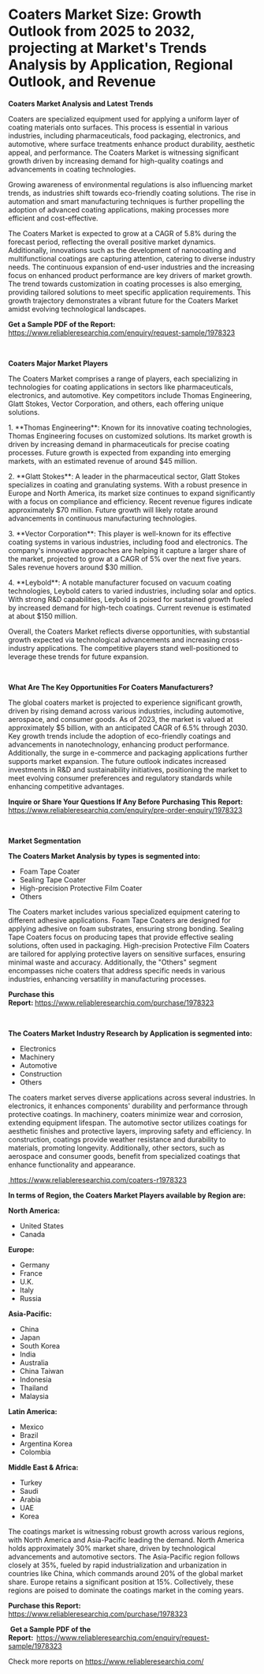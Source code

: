<p><h1>Coaters Market Size: Growth Outlook from 2025 to 2032, projecting at Market's Trends Analysis by Application, Regional Outlook, and Revenue</h1></p><p><strong>Coaters Market Analysis and Latest Trends</strong></p>
<p><p>Coaters are specialized equipment used for applying a uniform layer of coating materials onto surfaces. This process is essential in various industries, including pharmaceuticals, food packaging, electronics, and automotive, where surface treatments enhance product durability, aesthetic appeal, and performance. The Coaters Market is witnessing significant growth driven by increasing demand for high-quality coatings and advancements in coating technologies.</p><p>Growing awareness of environmental regulations is also influencing market trends, as industries shift towards eco-friendly coating solutions. The rise in automation and smart manufacturing techniques is further propelling the adoption of advanced coating applications, making processes more efficient and cost-effective.</p><p>The Coaters Market is expected to grow at a CAGR of 5.8% during the forecast period, reflecting the overall positive market dynamics. Additionally, innovations such as the development of nanocoating and multifunctional coatings are capturing attention, catering to diverse industry needs. The continuous expansion of end-user industries and the increasing focus on enhanced product performance are key drivers of market growth. The trend towards customization in coating processes is also emerging, providing tailored solutions to meet specific application requirements. This growth trajectory demonstrates a vibrant future for the Coaters Market amidst evolving technological landscapes.</p></p>
<p><strong>Get a Sample PDF of the Report:&nbsp;</strong> <a href="https://www.reliableresearchiq.com/enquiry/request-sample/1978323?utm_campaign=3202&utm_medium=2&utm_source=Github&utm_content=ia&utm_term=10042025&utm_id=coaters">https://www.reliableresearchiq.com/enquiry/request-sample/1978323</a></p>
<p>&nbsp;</p>
<p><strong>Coaters Major Market Players</strong></p>
<p><p>The Coaters Market comprises a range of players, each specializing in technologies for coating applications in sectors like pharmaceuticals, electronics, and automotive. Key competitors include Thomas Engineering, Glatt Stokes, Vector Corporation, and others, each offering unique solutions.</p><p>1. **Thomas Engineering**: Known for its innovative coating technologies, Thomas Engineering focuses on customized solutions. Its market growth is driven by increasing demand in pharmaceuticals for precise coating processes. Future growth is expected from expanding into emerging markets, with an estimated revenue of around $45 million.</p><p>2. **Glatt Stokes**: A leader in the pharmaceutical sector, Glatt Stokes specializes in coating and granulating systems. With a robust presence in Europe and North America, its market size continues to expand significantly with a focus on compliance and efficiency. Recent revenue figures indicate approximately $70 million. Future growth will likely rotate around advancements in continuous manufacturing technologies.</p><p>3. **Vector Corporation**: This player is well-known for its effective coating systems in various industries, including food and electronics. The company's innovative approaches are helping it capture a larger share of the market, projected to grow at a CAGR of 5% over the next five years. Sales revenue hovers around $30 million.</p><p>4. **Leybold**: A notable manufacturer focused on vacuum coating technologies, Leybold caters to varied industries, including solar and optics. With strong R&D capabilities, Leybold is poised for sustained growth fueled by increased demand for high-tech coatings. Current revenue is estimated at about $150 million.</p><p>Overall, the Coaters Market reflects diverse opportunities, with substantial growth expected via technological advancements and increasing cross-industry applications. The competitive players stand well-positioned to leverage these trends for future expansion.</p></p>
<p>&nbsp;</p>
<p><strong>What Are The Key Opportunities For Coaters Manufacturers?</strong></p>
<p><p>The global coaters market is projected to experience significant growth, driven by rising demand across various industries, including automotive, aerospace, and consumer goods. As of 2023, the market is valued at approximately $5 billion, with an anticipated CAGR of 6.5% through 2030. Key growth trends include the adoption of eco-friendly coatings and advancements in nanotechnology, enhancing product performance. Additionally, the surge in e-commerce and packaging applications further supports market expansion. The future outlook indicates increased investments in R&D and sustainability initiatives, positioning the market to meet evolving consumer preferences and regulatory standards while enhancing competitive advantages.</p></p>
<p><strong>Inquire or Share Your Questions If Any Before Purchasing This Report:</strong> <a href="https://www.reliableresearchiq.com/enquiry/pre-order-enquiry/1978323?utm_campaign=3202&utm_medium=2&utm_source=Github&utm_content=ia&utm_term=10042025&utm_id=coaters">https://www.reliableresearchiq.com/enquiry/pre-order-enquiry/1978323</a></p>
<p>&nbsp;</p>
<p><strong>Market Segmentation</strong></p>
<p><strong>The Coaters Market Analysis by types is segmented into:</strong></p>
<p><ul><li>Foam Tape Coater</li><li>Sealing Tape Coater</li><li>High-precision Protective Film Coater</li><li>Others</li></ul></p>
<p><p>The Coaters market includes various specialized equipment catering to different adhesive applications. Foam Tape Coaters are designed for applying adhesive on foam substrates, ensuring strong bonding. Sealing Tape Coaters focus on producing tapes that provide effective sealing solutions, often used in packaging. High-precision Protective Film Coaters are tailored for applying protective layers on sensitive surfaces, ensuring minimal waste and accuracy. Additionally, the "Others" segment encompasses niche coaters that address specific needs in various industries, enhancing versatility in manufacturing processes.</p></p>
<p><strong>Purchase this Report:&nbsp;</strong><a href="https://www.reliableresearchiq.com/purchase/1978323?utm_campaign=3202&utm_medium=2&utm_source=Github&utm_content=ia&utm_term=10042025&utm_id=coaters">https://www.reliableresearchiq.com/purchase/1978323</a></p>
<p>&nbsp;</p>
<p><strong>The Coaters Market Industry Research by Application is segmented into:</strong></p>
<p><ul><li>Electronics</li><li>Machinery</li><li>Automotive</li><li>Construction</li><li>Others</li></ul></p>
<p><p>The coaters market serves diverse applications across several industries. In electronics, it enhances components' durability and performance through protective coatings. In machinery, coaters minimize wear and corrosion, extending equipment lifespan. The automotive sector utilizes coatings for aesthetic finishes and protective layers, improving safety and efficiency. In construction, coatings provide weather resistance and durability to materials, promoting longevity. Additionally, other sectors, such as aerospace and consumer goods, benefit from specialized coatings that enhance functionality and appearance.</p></p>
<p><a href="https://www.reliableresearchiq.com/coaters-r1978323?utm_campaign=3202&utm_medium=2&utm_source=Github&utm_content=ia&utm_term=10042025&utm_id=coaters">&nbsp;https://www.reliableresearchiq.com/coaters-r1978323</a></p>
<p><strong>In terms of Region, the Coaters Market Players available by Region are:</strong></p>
<p>
    <p> <strong> North America: </strong>
        <ul>
            <li>United States</li>
            <li>Canada</li>
        </ul>
        </p> 
    <p> <strong> Europe: </strong>
        <ul>
            <li>Germany</li>
            <li>France</li>
            <li>U.K.</li>
            <li>Italy</li>
            <li>Russia</li>
        </ul>
        </p> 
    <p> <strong> Asia-Pacific: </strong>
        <ul>
            <li>China</li>
            <li>Japan</li>
            <li>South Korea</li>
            <li>India</li>
            <li>Australia</li>
            <li>China Taiwan</li>
            <li>Indonesia</li>
            <li>Thailand</li>
            <li>Malaysia</li>
        </ul>
        </p> 
    <p> <strong> Latin America: </strong>
        <ul>
            <li>Mexico</li>
            <li>Brazil</li>
            <li>Argentina Korea</li>
            <li>Colombia</li>
        </ul>
        </p> 
    <p> <strong> Middle East & Africa: </strong>
        <ul>
            <li>Turkey</li>
            <li>Saudi</li>
            <li>Arabia</li>
            <li>UAE</li>
            <li>Korea</li>
        </ul>
    </p>
    </p>
<p><p>The coatings market is witnessing robust growth across various regions, with North America and Asia-Pacific leading the demand. North America holds approximately 30% market share, driven by technological advancements and automotive sectors. The Asia-Pacific region follows closely at 35%, fueled by rapid industrialization and urbanization in countries like China, which commands around 20% of the global market share. Europe retains a significant position at 15%. Collectively, these regions are poised to dominate the coatings market in the coming years.</p></p>
<p><strong>Purchase this Report: </strong><a href="https://www.reliableresearchiq.com/purchase/1978323?utm_campaign=3202&utm_medium=2&utm_source=Github&utm_content=ia&utm_term=10042025&utm_id=coaters">https://www.reliableresearchiq.com/purchase/1978323</a></p>
<p>&nbsp;<strong>Get a Sample PDF of the Report:&nbsp;&nbsp;</strong><a href="https://www.reliableresearchiq.com/enquiry/request-sample/1978323?utm_campaign=3202&utm_medium=2&utm_source=Github&utm_content=ia&utm_term=10042025&utm_id=coaters">https://www.reliableresearchiq.com/enquiry/request-sample/1978323</a></p>
<p><strong></strong></p>
<p>Check more reports on <a href="https://www.reliableresearchiq.com/?utm_campaign=3202&utm_medium=2&utm_source=Github&utm_content=ia&utm_term=10042025&utm_id=coaters">https://www.reliableresearchiq.com/</a></p>